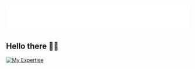 <h1 align="center">
  <img src="https://raw.githubusercontent.com/jakobud/jakobud/master/name.svg" alt="Jake Wilson" />
</h1>

## Hello there 👋🏼

[![My Expertise](https://skillicons.dev/icons?i=js,ts,html,sass,css,tailwind,nodejs,express,jest,react,svelte,d3,electron,php,laravel,git,github,bitbucket,mysql,mongodb,vscode,postman)](https://skillicons.dev)